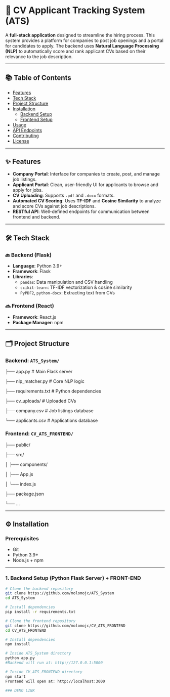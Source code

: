 # 📄 CV Applicant Tracking System (ATS)

A **full-stack application** designed to streamline the hiring process. This system provides a platform for companies to post job openings and a portal for candidates to apply. The backend uses **Natural Language Processing (NLP)** to automatically score and rank applicant CVs based on their relevance to the job description.

---

## 📚 Table of Contents

- [Features](#features)
- [Tech Stack](#tech-stack)
- [Project Structure](#project-structure)
- [Installation](#installation)
  - [Backend Setup](#1-backend-setup-python-flask-server)
  - [Frontend Setup](#2-frontend-setup-react-client)
- [Usage](#usage)
- [API Endpoints](#api-endpoints)
- [Contributing](#contributing)
- [License](#license)

---

## ✨ Features

- **Company Portal**: Interface for companies to create, post, and manage job listings.
- **Applicant Portal**: Clean, user-friendly UI for applicants to browse and apply for jobs.
- **CV Uploading**: Supports `.pdf` and `.docx` formats.
- **Automated CV Scoring**: Uses **TF-IDF** and **Cosine Similarity** to analyze and score CVs against job descriptions.
- **RESTful API**: Well-defined endpoints for communication between frontend and backend.

---

## 🛠 Tech Stack

### 🔙 Backend (Flask)

- **Language**: Python 3.9+
- **Framework**: Flask
- **Libraries**:
  - `pandas`: Data manipulation and CSV handling
  - `scikit-learn`: TF-IDF vectorization & cosine similarity
  - `PyPDF2`, `python-docx`: Extracting text from CVs

### 🔜 Frontend (React)

- **Framework**: React.js
- **Package Manager**: npm

---

## 🗂 Project Structure

### Backend: `ATS_System/`
├── app.py # Main Flask server


├── nlp_matcher.py # Core NLP logic


├── requirements.txt # Python dependencies


├── cv_uploads/ # Uploaded CVs


├── company.csv # Job listings database


└── applicants.csv # Applications database

### Frontend: `CV_ATS_FRONTEND/`

├── public/


├── src/


│ ├── components/


│ ├── App.js


│ └── index.js


├── package.json


└── ...


---

## ⚙️ Installation

### Prerequisites

- Git
- Python 3.9+
- Node.js + npm

---

### 1. Backend Setup (Python Flask Server) + FRONT-END

```bash
# Clone the backend repository
git clone https://github.com/molomojc/ATS_System
cd ATS_System

# Install dependencies
pip install -r requirements.txt

# Clone the frontend repository
git clone https://github.com/molomojc/CV_ATS_FRONTEND
cd CV_ATS_FRONTEND

# Install dependencies
npm install

# Inside ATS_System directory
python app.py
#Backend will run at: http://127.0.0.1:5000

# Inside CV_ATS_FRONTEND directory
npm start
Frontend will open at: http://localhost:3000

### DEMO LINK


